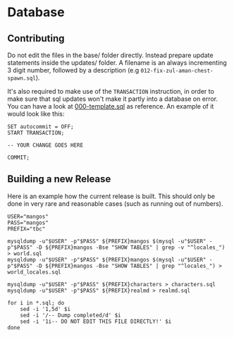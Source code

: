 # Database

## Contributing

Do not edit the files in the base/ folder directly. Instead prepare update statements inside the updates/ folder.
A filename is an always incrementing 3 digit number, followed by a description (e.g `012-fix-zul-aman-chest-spawn.sql`).

It's also required to make use of the `TRANSACTION` instruction, in order to make sure that sql updates won't make it partly into a database on error.
You can have a look at [000-template.sql](updates/world/000-template.sql) as reference. An example of it would look like this:

    SET autocommit = OFF;
    START TRANSACTION;

    -- YOUR CHANGE GOES HERE

    COMMIT;

## Building a new Release

Here is an example how the current release is built. This should only be done in very rare and reasonable cases (such as running out of numbers).

    USER="mangos"
    PASS="mangos"
    PREFIX="tbc"

    mysqldump -u"$USER" -p"$PASS" ${PREFIX}mangos $(mysql -u"$USER" -p"$PASS" -D ${PREFIX}mangos -Bse "SHOW TABLES" | grep -v "^locales_") > world.sql
    mysqldump -u"$USER" -p"$PASS" ${PREFIX}mangos $(mysql -u"$USER" -p"$PASS" -D ${PREFIX}mangos -Bse "SHOW TABLES" | grep "^locales_") > world_locales.sql

    mysqldump -u"$USER" -p"$PASS" ${PREFIX}characters > characters.sql
    mysqldump -u"$USER" -p"$PASS" ${PREFIX}realmd > realmd.sql

    for i in *.sql; do
        sed -i '1,5d' $i
        sed -i '/-- Dump completed/d' $i
        sed -i '1i-- DO NOT EDIT THIS FILE DIRECTLY!' $i
    done
